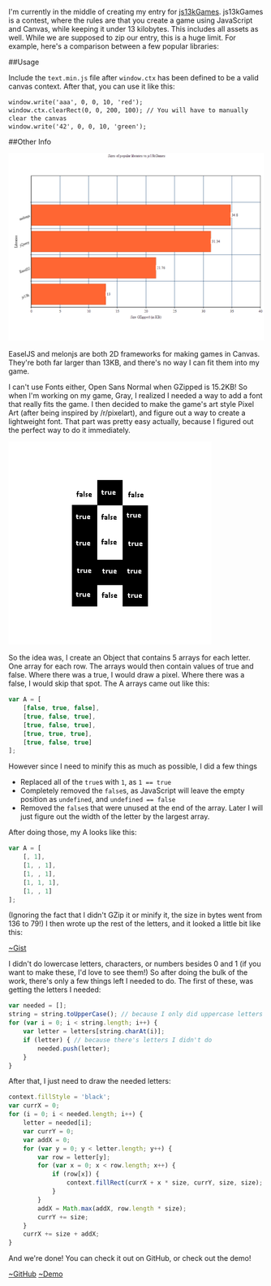 I'm currently in the middle of creating my entry for [js13kGames](http://2015.js13kgames.com/). js13kGames is a contest, where the rules are that you create a game using JavaScript and Canvas, while keeping it under 13 kilobytes. This includes all assets as well. While we are supposed to zip our entry, this is a huge limit. For example, here's a comparison between a few popular libraries:

##Usage

Include the `text.min.js` file after `window.ctx` has been defined to be a valid canvas context. After that, you can use it like this:

    window.write('aaa', 0, 0, 10, 'red');
    window.ctx.clearRect(0, 0, 200, 100); // You will have to manually clear the canvas
    window.write('42', 0, 0, 10, 'green');

##Other Info

![Size of libraries vs js13kGames](/content/images/blank-2.png)

EaselJS and melonjs are both 2D frameworks for making games in Canvas. They're both far larger than 13KB, and there's no way I can fit them into my game.

I can't use Fonts either, Open Sans Normal when GZipped is 15.2KB! So when I'm working on my game, Gray, I realized I needed a way to add a font that really fits the game. I then decided to make the game's art style Pixel Art (after being inspired by /r/pixelart), and figure out a way to create a lightweight font. That part was pretty easy actually, because I figured out the perfect way to do it immediately.

![A Pixel](/content/images/A-pixel.png)

So the idea was, I create an Object that contains 5 arrays for each letter. One array for each row. The arrays would then contain values of true and false. Where there was a true, I would draw a pixel. Where there was a false, I would skip that spot. The A arrays came out like this:

```javascript
var A = [
    [false, true, false],
    [true, false, true],
    [true, false, true],
    [true, true, true],
    [true, false, true]
];
```

However since I need to minify this as much as possible, I did a few things

- Replaced all of the `true`s with `1`, as `1 == true`
- Completely removed the `false`s, as JavaScript will leave the empty position as `undefined`, and `undefined == false`
- Removed the `false`s that were unused at the end of the array. Later I will just figure out the width of the letter by the largest array.

After doing those, my A looks like this:

```javascript
var A = [
    [, 1],
    [1, , 1],
    [1, , 1],
    [1, 1, 1],
    [1, , 1]
];
```

(Ignoring the fact that I didn't GZip it or minify it, the size in bytes went from 136 to 79!)
I then wrote up the rest of the letters, and it looked a little bit like this:

[~Gist](https://gist.github.com/PaulBGD/4604f6073e223133fc9c)

I didn't do lowercase letters, characters, or numbers besides 0 and 1 (if you want to make these, I'd love to see them!) So after doing the bulk of the work, there's only a few things left I needed to do. The first of these, was getting the letters I needed:

```javascript
var needed = [];
string = string.toUpperCase(); // because I only did uppercase letters
for (var i = 0; i < string.length; i++) {
    var letter = letters[string.charAt(i)];
    if (letter) { // because there's letters I didn't do
        needed.push(letter);
    }
}
```

After that, I just need to draw the needed letters:

```javascript
context.fillStyle = 'black';
var currX = 0;
for (i = 0; i < needed.length; i++) {
    letter = needed[i];
    var currY = 0;
    var addX = 0;
    for (var y = 0; y < letter.length; y++) {
        var row = letter[y];
        for (var x = 0; x < row.length; x++) {
            if (row[x]) {
                context.fillRect(currX + x * size, currY, size, size);
            }
        }
        addX = Math.max(addX, row.length * size);
        currY += size;
    }
    currX += size + addX;
}
```

And we're done! You can check it out on GitHub, or check out the demo!

[~GitHub](https://github.com/PaulBGD/PixelFont) [~Demo](https://paulbgd.github.io/PixelFont)
